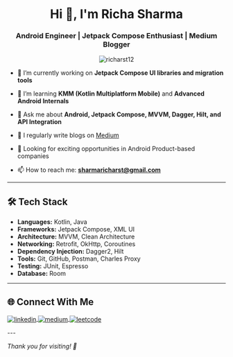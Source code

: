 <h1 align="center">Hi 👋, I'm Richa Sharma</h1>
<h3 align="center">Android Engineer | Jetpack Compose Enthusiast | Medium Blogger</h3>

<p align="center">
  <img src="https://komarev.com/ghpvc/?username=richarst12&label=Profile%20views&color=0e75b6&style=flat" alt="richarst12" />
</p>

- 🔭 I’m currently working on **Jetpack Compose UI libraries and migration tools**

- 🌱 I’m learning **KMM (Kotlin Multiplatform Mobile)** and **Advanced Android Internals**

- 💬 Ask me about **Android, Jetpack Compose, MVVM, Dagger, Hilt, and API Integration**

- 📝 I regularly write blogs on [Medium](https://medium.com/@sharmaricha7724)

- 👀 Looking for exciting opportunities in Android Product-based companies

- 📫 How to reach me: **sharmaricharst@gmail.com**

---

## 🛠️ Tech Stack

- **Languages:** Kotlin, Java  
- **Frameworks:** Jetpack Compose, XML UI  
- **Architecture:** MVVM, Clean Architecture  
- **Networking:** Retrofit, OkHttp, Coroutines  
- **Dependency Injection:** Dagger2, Hilt  
- **Tools:** Git, GitHub, Postman, Charles Proxy  
- **Testing:** JUnit, Espresso  
- **Database:** Room

---
## 🌐 Connect With Me

<p align="left">
  <a href="https://www.linkedin.com/in/richa-sharma-67b56a114/" target="blank">
    <img align="center" src="https://img.shields.io/badge/LinkedIn-0077B5?style=flat&logo=linkedin&logoColor=white" alt="linkedin" />
  </a>
  <a href="https://medium.com/@sharmaricha7724" target="blank">
    <img align="center" src="https://img.shields.io/badge/Medium-12100E?style=flat&logo=medium&logoColor=white" alt="medium" />
  </a>
  <a href="https://leetcode.com/u/richasharma12/" target="blank">
    <img align="center" src="https://img.shields.io/badge/LeetCode-FFA116?style=flat&logo=leetcode&logoColor=black" alt="leetcode" />
  </a>
</p>
---

*Thank you for visiting! 🚀*


<!---
richarst12/richarst12 is a ✨ special ✨ repository because its `README.md` (this file) appears on your GitHub profile.
You can click the Preview link to take a look at your changes.
--->
